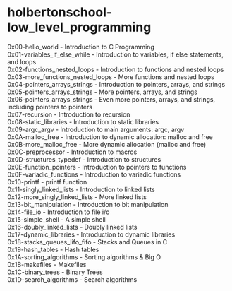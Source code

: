 # holbertonschool-low_level_programming

0x00-hello_world - Introduction to C Programming\
0x01-variables_if_else_while - Introduction to variables, if else statements, and loops\
0x02-functions_nested_loops - Introduction to functions and nested loops\
0x03-more_functions_nested_loops - More functions and nested loops\
0x04-pointers_arrays_strings - Introduction to pointers, arrays, and strings\
0x05-pointers_arrays_strings - More pointers, arrays, and strings\
0x06-pointers_arrays_strings - Even more pointers, arrays, and strings, including pointers to pointers\
0x07-recursion - Introduction to recursion  
0x08-static_libraries - Introduction to static libraries  
0x09-argc_argv - Introduction to main arguments: argc, argv  
0x0A-malloc_free - Introduction to dynamic allocation: malloc and free  
0x0B-more_malloc_free - More dynamic allocation (malloc and free)  
0x0C-preprocessor - Introduction to macros  
0x0D-structures_typedef - Introduction to structures  
0x0E-function_pointers - Introduction to pointers to functions  
0x0F-variadic_functions - Introduction to variadic functions  
0x10-printf - printf function  
0x11-singly_linked_lists - Introduction to linked lists  
0x12-more_singly_linked_lists - More linked lists  
0x13-bit_manipulation - Introduction to bit manipulation  
0x14-file_io - Introduction to file i/o  
0x15-simple_shell - A simple shell  
0x16-doubly_linked_lists - Doubly linked lists  
0x17-dynamic_libraries - Introduction to dynamic libraries  
0x18-stacks_queues_lifo_fifo - Stacks and Queues in C  
0x19-hash_tables - Hash tables  
0x1A-sorting_algorithms - Sorting algorithms & Big O  
0x1B-makefiles - Makefiles  
0x1C-binary_trees - Binary Trees  
0x1D-search_algorithms - Search algorithms  
